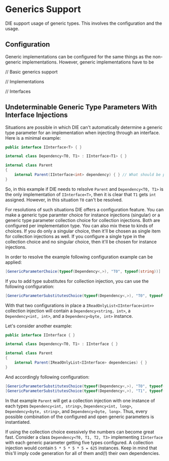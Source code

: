 # Generics Support

DIE support usage of generic types. This involves the configuration and the usage. 

## Configuration

Generic implementations can be configured for the same things as the non-generic implementations. However, generic implementations have to be 

// Basic generics support

// Implementations

// Interfaces

## Undeterminable Generic Type Parameters With Interface Injections

Situations are possible in which DIE can't automatically determine a generic type parameter for an implementation when injecting through an interface. Here is a minimal example:

```csharp
public interface IInterface<T> { }

internal class Dependency<T0, T1> : IInterface<T1> { }

internal class Parent
{
    internal Parent(IInterface<int> dependency) { } // What should be put into T0?
}
```

So, in this example if DIE needs to relsolve `Parent` and `Dependency<T0, T1>` is the only implementation of `IInterface<T>`, then it is clear that `T1` gets `int` assigned. However, in this situation `T0` can't be resolved. 

For resolutions of such situations DIE offers a configuration feature. You can make a generic type paramter choice for instance injections (singular) or a generic type parameter collection choice for collection injections. Both are configured per implementation type. You can also mix these to kinds of choices. If you do only a singular choice, then it'll be chosen as single item for collection injections as well. If you configure a single type in the collection choice and no singular choice, then it'll be chosen for instance injections. 

In order to resolve the example following configuration example can be applied:

```csharp
[GenericParameterChoice(typeof(Dependency<,>), "T0", typeof(string))]
```

If you to add type substitutes for collection injection, you can use the following configuration:

```csharp
[GenericParameterSubstitutesChoice(typeof(Dependency<,>), "T0", typeof(int), typeof(byte))]
```

With that two configurations in place a `IReadOnlyList<IInterface<int>>` collection injection will contain a `Dependency<string, int>`, a `Dependency<int, int>`, and a `Dependency<byte, int>` instance.

Let's consider another example:

```csharp
public interface IInterface { }

internal class Dependency<T0, T1> : IInterface { }

internal class Parent
{
    internal Parent(IReadOnlyList<IInterface> dependencies) { }
}
```

And accordingly following configuration:



```csharp
[GenericParameterSubstitutesChoice(typeof(Dependency<,>), "T0", typeof(int), typeof(byte))]
[GenericParameterSubstitutesChoice(typeof(Dependency<,>), "T1", typeof(string), typeof(long))]
```

In that example `Parent` will get a collection injection with one instance of each types `Dependency<int, string>`, `Dependency<int, long>`, `Dependency<byte, string>`, and `Dependency<byte, long>`. Thus, every possible combination of the configured and open generic parameters is instantiated.

If using the collection choice exessively the numbers can become great fast. Consider a class `Dependency<T0, T1, T2, T3>` implementing `IInterface` with each generic parameter getting five types configured. A collection injection would contain `5 * 5 * 5 * 5 = 625` instances. Keep in mind that this'll imply code generation for all of them and(!) their own dependencies.
